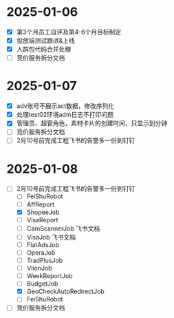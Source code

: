 # 2025-01-06
- [x] 第3个月员工自评及第4-6个月目标制定
- [x] 投放端测试跟进&上线
- [x] 人群包代码合并处理
- [ ] 竞价服务拆分文档
# 2025-01-07
- [x] adv账号不展示act数据，修改序列化
- [x] 处理test02环境adm日志不打印问题
- [x] 管理员、超管角色，素材卡片的创建时间，只显示到分钟
- [ ] 竞价服务拆分文档
- [ ] 2月10号前完成工程飞书的告警多一份到钉钉
# 2025-01-08
- [ ] 2月10号前完成工程飞书的告警多一份到钉钉
	- [ ] FeiShuRobot
	- [ ] AffReport
	- [x] ShopeeJob
	- [ ] VisaReport
	- [ ] CamScannerJob 飞书文档
	- [ ] VisaJob 飞书文档
	- [ ] FlatAdsJob
	- [ ] OperaJob
	- [ ] TradPlusJob
	- [ ] VlionJob
	- [ ] WeekReportJob
	- [ ] BudgetJob
	- [x] GeoCheckAutoRedirectJob
	- [ ] FeiShuRobot
- [ ] 竞价服务拆分文档